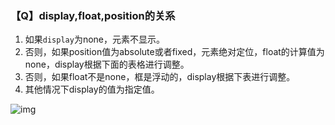 ### 【Q】display,float,position的关系

1. 如果`display`为none，元素不显示。
2. 否则，如果position值为absolute或者fixed，元素绝对定位，float的计算值为none，display根据下面的表格进行调整。
3. 否则，如果float不是none，框是浮动的，display根据下表进行调整。
4. 其他情况下display的值为指定值。

![img](https://images2018.cnblogs.com/blog/715962/201805/715962-20180513012245079-391725349.png)